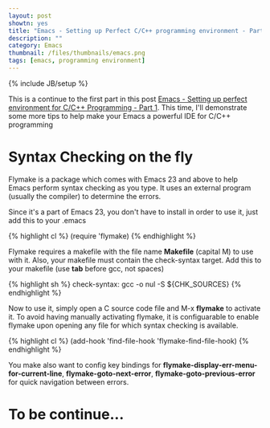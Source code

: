 ```yaml
---
layout: post
showtn: yes
title: "Emacs - Setting up Perfect C/C++ programming environment - Part 2"
description: ""
category: Emacs
thumbnail: /files/thumbnails/emacs.png
tags: [emacs, programming environment]
---
```

{% include JB/setup %}

This is a continue to the first part in this post
[Emacs - Setting up perfect environment for C/C++ Programming - Part 1](/2013/03/10/emacs-setting-up-perfect-environment-for-cc-programming/).
This time, I'll demonstrate some more tips to help make your Emacs a powerful
IDE for C/C++ programming

<!-- more -->

# Syntax Checking on the fly

Flymake is a package which comes with Emacs 23 and above to help Emacs perform
syntax checking as you type. It uses an external program (usually the compiler)
to determine the errors.

Since it's a part of Emacs 23, you don't have to install in order to use it,
just add this to your .emacs

{% highlight cl %}
(require 'flymake)
{% endhighlight %}

Flymake requires a
makefile with the file name **Makefile** (capital M) to use with it. Also, your
makefile must contain the check-syntax target. Add this to your makefile (use
**tab** before gcc, not spaces)

{% highlight sh %}
check-syntax:
     gcc -o nul -S ${CHK_SOURCES}
{% endhighlight %}

Now to use it, simply open a C source code file and M-x **flymake** to activate
it. To avoid having manually activating flymake, it is configuarable to enable
flymake upon opening any file for which syntax checking is available.

{% highlight cl %}
(add-hook 'find-file-hook 'flymake-find-file-hook)
{% endhighlight %}

You make also want to config key bindings for
**flymake-display-err-menu-for-current-line**, **flymake-goto-next-error**,
**flymake-goto-previous-error** for quick navigation between errors.

# To be continue...
